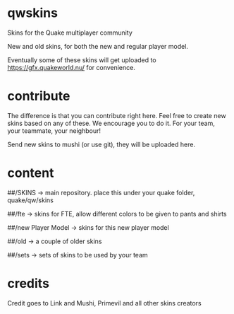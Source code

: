 # qwskins
Skins for the Quake multiplayer community

New and old skins, for both the new and regular player model.

Eventually some of these skins will get uploaded to https://gfx.quakeworld.nu/ for convenience.

# contribute
The difference is that you can contribute right here. Feel free to create new skins based on any of these. We encourage you to do it. For your team, your teammate, your neighbour!

Send new skins to mushi (or use git), they will be uploaded here.

# content
##/SKINS -> main repository. place this under your quake folder, quake/qw/skins

##/fte -> skins for FTE, allow different colors to be given to pants and shirts

##/new Player Model -> skins for this new player model

##/old -> a couple of older skins

##/sets -> sets of skins to be used by your team

# credits
Credit goes to Link and Mushi, Primevil and all other skins creators
